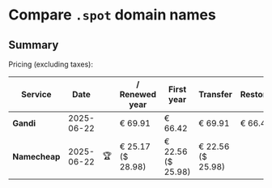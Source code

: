 # Compare `.spot` domain names

## Summary

Pricing (excluding taxes):

| Service | Date |  | / Renewed year | First year | Transfer | Restoration |
|--|--|--|--|--|--|--|
| **Gandi** | 2025-06-22 |  | € 69.91 | € 66.42 | € 69.91 | € 66.42 |
| **Namecheap** | 2025-06-22 | 🏆 | € 25.17<br>($ 28.98) | € 22.56<br>($ 25.98) | € 22.56<br>($ 25.98) |  |
